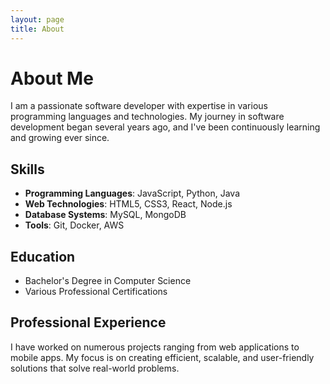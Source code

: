 ```yaml
---
layout: page
title: About
---
```


# About Me

I am a passionate software developer with expertise in various programming languages and technologies. My journey in software development began several years ago, and I've been continuously learning and growing ever since.

## Skills

- **Programming Languages**: JavaScript, Python, Java
- **Web Technologies**: HTML5, CSS3, React, Node.js
- **Database Systems**: MySQL, MongoDB
- **Tools**: Git, Docker, AWS

## Education

- Bachelor's Degree in Computer Science
- Various Professional Certifications

## Professional Experience

I have worked on numerous projects ranging from web applications to mobile apps. My focus is on creating efficient, scalable, and user-friendly solutions that solve real-world problems. 